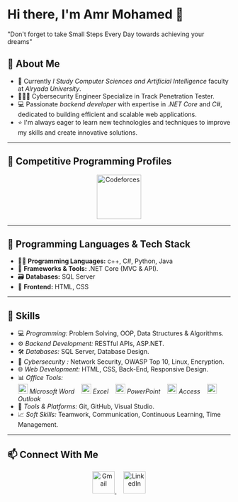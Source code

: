 # Hi there, I'm Amr Mohamed 👋
"Don't forget to take Small Steps Every Day towards achieving your dreams"
 
## 🚀 About Me
- 💼 Currently  *I Study Computer Sciences and Artificial Intelligence* faculty at *Alryada University*.
- 👨🏻‍💻 Cybersecurity Engineer Specialize in Track Penetration Tester.
- 💻 Passionate *backend developer* with expertise in *.NET Core* and *C#*, dedicated to building efficient and scalable web applications.  
- ⭐ I'm always eager to learn new technologies and techniques to improve my skills and create innovative solutions.

---

## 🏅 Competitive Programming Profiles

<p align="center">
  <a href="https://codeforces.com/profile/Amr_210">
    <img src="https://upload.wikimedia.org/wikipedia/commons/3/33/Codeforces_logo.svg" width="100" height="100" alt="Codeforces"/>
  </a>

---

## 🧰 Programming Languages & Tech Stack

- 🧑‍💻 **Programming Languages:** c++, C#, Python, Java 
- 🧩 **Frameworks & Tools:** .NET Core (MVC & API).
- 🗃️ **Databases:** SQL Server  
- 🎨 **Frontend:** HTML, CSS  

---

## 🧠 Skills

- 💻 *Programming:* Problem Solving, OOP, Data Structures & Algorithms. 
- ⚙ *Backend Development:* RESTful APIs, ASP.NET.  
- 🛠 *Databases:* SQL Server, Database Design.
- 🔐 *Cybersecurity :* Network Security, OWASP Top 10, Linux, Encryption.
- 🌐 *Web Development:* HTML, CSS, Back-End, Responsive Design.
- 📊 *Office Tools:*  
  <img src="https://cdn-icons-png.flaticon.com/512/732/732220.png" width="22" alt="Word"/> *Microsoft Word* &nbsp;&nbsp;
  <img src="https://cdn-icons-png.flaticon.com/512/732/732214.png" width="22" alt="Excel"/> *Excel* &nbsp;&nbsp;
  <img src="https://cdn-icons-png.flaticon.com/512/732/732223.png" width="22" alt="PowerPoint"/> *PowerPoint* &nbsp;&nbsp;
  <img src="https://cdn-icons-png.flaticon.com/512/732/732222.png" width="22" alt="Access"/> *Access* &nbsp;&nbsp;
  <img src="https://cdn-icons-png.flaticon.com/512/732/732221.png" width="22" alt="Outlook"/> *Outlook*  
- 🧩 *Tools & Platforms:* Git, GitHub, Visual Studio.
- 📈 *Soft Skills:* Teamwork, Communication, Continuous Learning, Time Management.
 --- 
 
## 📫 Connect With Me

<p align="center">
  <a href="amrmohamedmohamed361@gmail.com">
    <img src="https://cdn.jsdelivr.net/gh/devicons/devicon/icons/google/google-original.svg" width="50" height="50" alt="Gmail"/>
  </a>
  &nbsp;&nbsp;&nbsp;
  <a href="http://linkedin.com/in/amr-mohamed-462a92294">
    <img src="https://cdn.jsdelivr.net/gh/devicons/devicon/icons/linkedin/linkedin-original.svg" width="50" height="50" alt="LinkedIn"/>
  </a>
</p>
</p>

